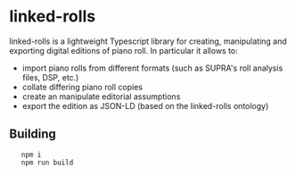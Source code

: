 # linked-rolls

linked-rolls is a lightweight Typescript library for creating, manipulating
and exporting digital editions of piano roll. In particular it allows to:

  - import piano rolls from different formats (such
    as SUPRA's roll analysis files, DSP, etc.)
  - collate differing piano roll copies
  - create an manipulate editorial assumptions 
  - export the edition as JSON-LD (based on the 
    linked-rolls ontology)


## Building
```
   npm i
   npm run build
```
